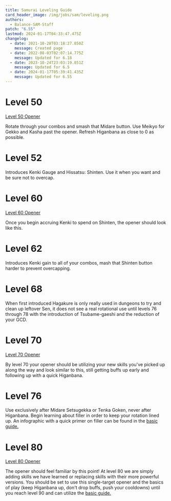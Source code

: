 ```yaml
---
title: Samurai Leveling Guide
card_header_image: /img/jobs/sam/leveling.png
authors:
  - Balance-SAM-Staff
patch: "6.55"
lastmod: 2024-01-17T04:33:47.475Z
changelog:
  - date: 2021-10-28T03:18:27.850Z
    message: Created page
  - date: 2022-08-03T02:07:14.775Z
    message: Updated for 6.18
  - date: 2023-10-24T23:03:19.851Z
    message: Updated for 6.5
  - date: 2024-01-17T05:39:41.435Z
    message: Updated for 6.55
---
```

# Level 50

[Level 50 Opener](https://ffxivrotations.com/3et8)

Rotate through your combos and smash that Midare button. Use Meikyo for Gekko and Kasha past the opener. Refresh Higanbana as close to 0 as possible.

# Level 52

Introduces Kenki Gauge and Hissatsu: Shinten. Use it when you want and be sure not to overcap.

# Level 60

[Level 60 Opener](https://ffxivrotations.com/3lvo)

Once you begin accruing Kenki to spend on Shinten, the opener should look like this.

# Level 62

Introduces Kenki gain to all of your combos, mash that Shinten button harder to prevent overcapping.

# Level 68

When first introduced Hagakure is only really used in dungeons to try and clean up leftover Sen, it does not see a real rotational use until levels 76 through 78 with the introduction of Tsubame-gaeshi and the reduction of your GCD.

# Level 70

[Level 70 Opener](https://ffxivrotations.com/3lvp)

By level 70 your opener should be utilizing your new skills you've picked up along the way and look similar to this, still getting buffs up early and following up with a quick Higanbana.

# Level 76

Use exclusively after Midare Setsugekka or Tenka Goken, never after Higanbana. Begin learning about filler in order to keep your rotation lined up. An infographic with a quick primer on filler can be found in the [basic guide.](https://www.thebalanceffxiv.com/jobs/melee/samurai/basic-guide/)

# Level 80

[Level 80 Opener](https://ffxivrotations.com/3lvq)

The opener should feel familiar by this point! At level 80 we are simply adding skills we have learned or replacing skills with their more powerful versions. You should be set to use this single-target opener and the basics of play (keep Higanbana up, don't drop buffs, push your cooldowns) until you reach level 90 and can utilize the [basic guide.](https://www.thebalanceffxiv.com/jobs/melee/samurai/basic-guide/)